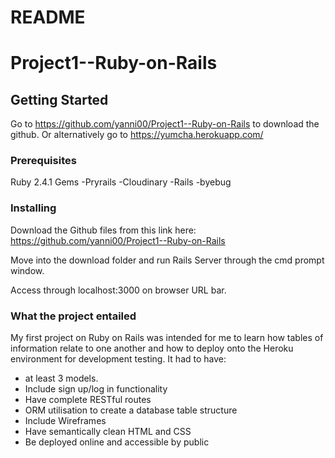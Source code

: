 # README
# Project1--Ruby-on-Rails

## Getting Started
Go to https://github.com/yanni00/Project1--Ruby-on-Rails to download the github.
Or alternatively go to https://yumcha.herokuapp.com/

### Prerequisites
Ruby 2.4.1
Gems -Pryrails -Cloudinary -Rails -byebug

### Installing
Download the Github files from this link here:
https://github.com/yanni00/Project1--Ruby-on-Rails

Move into the download folder and run Rails Server through the cmd prompt window.

Access through localhost:3000 on browser URL bar.

### What the project entailed
My first project on Ruby on Rails was intended for me to learn how tables of information relate to one another and how to deploy onto the Heroku environment for development testing.
It had to have:
- at least 3 models.
- Include sign up/log in functionality
- Have complete RESTful routes
- ORM utilisation to create a database table structure
- Include Wireframes
- Have semantically clean HTML and CSS
- Be deployed online and accessible by public
